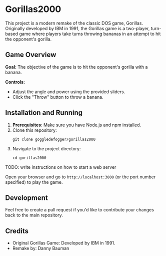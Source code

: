 # Gorillas2000

This project is a modern remake of the classic DOS game, Gorillas. Originally developed by IBM in 1991, the Gorillas game is a two-player, turn-based game where players take turns throwing bananas in an attempt to hit the opponent's gorilla.

## Game Overview

**Goal:** The objective of the game is to hit the opponent's gorilla with a banana.

**Controls:**
- Adjust the angle and power using the provided sliders.
- Click the "Throw" button to throw a banana.

## Installation and Running

1. **Prerequisites**: Make sure you have Node.js and npm installed.
2. Clone this repository:
   ```
   git clone goggledefogger/gorillas2000
   ```
3. Navigate to the project directory:
   ```
   cd gorillas2000
   ```

TODO: write instructions on how to start a web server

Open your browser and go to `http://localhost:3000` (or the port number specified) to play the game.

## Development

Feel free to create a pull request if you'd like to contribute your changes back to the main repository.

## Credits

- Original Gorillas Game: Developed by IBM in 1991.
- Remake by: Danny Bauman
